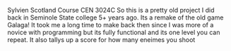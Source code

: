 Sylvien Scotland
Course CEN 3024C
So this is a pretty old project I did back in Seminole State college 5+ years ago. Its a remake of the old game Galaga! It took me a long time to make back then since I was more of a novice with programming but its fully functional and its one level you can repeat. 
It also tallys up a score for how many eneimes you shoot
